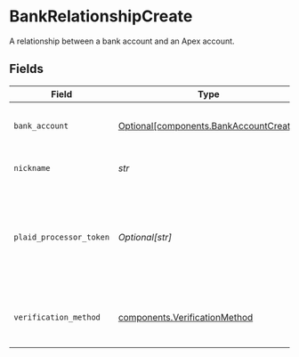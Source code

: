 # BankRelationshipCreate

A relationship between a bank account and an Apex account.


## Fields

| Field                                                                                       | Type                                                                                        | Required                                                                                    | Description                                                                                 | Example                                                                                     |
| ------------------------------------------------------------------------------------------- | ------------------------------------------------------------------------------------------- | ------------------------------------------------------------------------------------------- | ------------------------------------------------------------------------------------------- | ------------------------------------------------------------------------------------------- |
| `bank_account`                                                                              | [Optional[components.BankAccountCreate]](../../models/components/bankaccountcreate.md)      | :heavy_minus_sign:                                                                          | A representation of a bank account.                                                         |                                                                                             |
| `nickname`                                                                                  | *str*                                                                                       | :heavy_check_mark:                                                                          | The nickname of the bank relationship.                                                      | My Primary Bank                                                                             |
| `plaid_processor_token`                                                                     | *Optional[str]*                                                                             | :heavy_minus_sign:                                                                          | A processor token from Plaid (vendor). Required if using `PLAID_TOKEN` verification method. | processor-sandbox-b03434a75-801-4000-990c-eb404cc                                           |
| `verification_method`                                                                       | [components.VerificationMethod](../../models/components/verificationmethod.md)              | :heavy_check_mark:                                                                          | The verification method of the bank relationship.                                           | MICRO_DEPOSIT                                                                               |